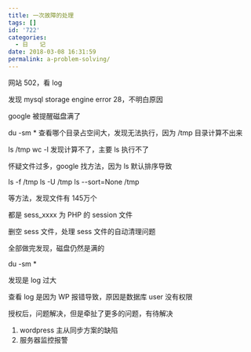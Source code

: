 ```yaml
---
title: 一次故障的处理
tags: []
id: '722'
categories:
  - 日　　记
date: 2018-03-08 16:31:59
permalink: a-problem-solving/
---
```


网站 502，看 log

发现 mysql storage engine error 28，不明白原因

google 被提醒磁盘满了

du -sm * 查看哪个目录占空间大，发现无法执行，因为 /tmp 目录计算不出来

ls /tmp wc -l 发现计算不了，主要 ls 执行不了

怀疑文件过多，google 找方法，因为 ls 默认排序导致

ls -f /tmp
ls -U /tmp
ls --sort=None /tmp

等方法，发现文件有 145万个

都是 sess_xxxx 为 PHP 的 session 文件

删空 sess 文件，处理 sess 文件的自动清理问题

全部做完发现，磁盘仍然是满的

du -sm *

发现是 log 过大

查看 log 是因为 WP 报错导致，原因是数据库 user 没有权限

授权后，问题解决，但是牵扯了更多的问题，有待解决

1. wordpress 主从同步方案的缺陷
2. 服务器监控报警